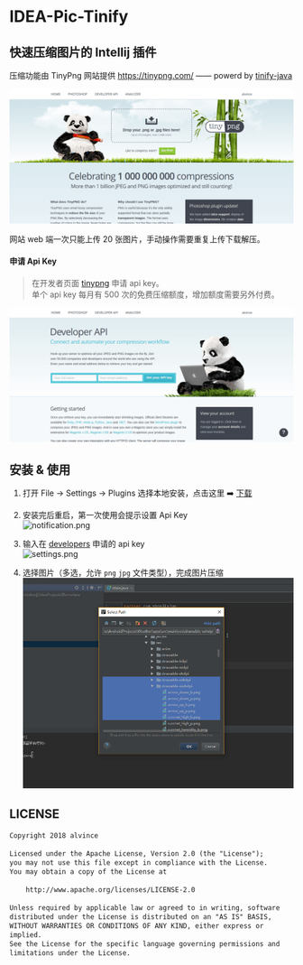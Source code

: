 IDEA-Pic-Tinify
===

## 快速压缩图片的 Intellij 插件

压缩功能由 TinyPng 网站提供 https://tinypng.com/ —— powerd by [tinify-java](https://github.com/tinify/tinify-java)

![tinypng_homepage.png](./screenshots/tinypng_homepage.png "TinyPng")

网站 web 端一次只能上传 20 张图片，手动操作需要重复上传下载解压。

#### 申请 Api Key

> 在开发者页面 [tinypng](https://tinypng.com/developers) 申请 api key。  
单个 api key 每月有 500 次的免费压缩额度，增加额度需要另外付费。

![tinypng_develop.png](./screenshots/tinypng_develop.png "TinyPng")

## 安装 & 使用

1. 打开 File -> Settings -> Plugins 选择本地安装，点击这里 ➡️ [下载](https://github.com/alvince/TinyPic2/releases/latest "v1.0.2")

2. 安装完后重启，第一次使用会提示设置 Api Key  
![notification.png](http://osc7hu59y.bkt.clouddn.com/image/GitHub/art/tinypic/notification.png "Notification")

3. 输入在 [developers](https://tinypng.com/developers) 申请的 api key  
![settings.png](http://osc7hu59y.bkt.clouddn.com/image/GitHub/art/tinypic/settings.png "Settings")

4. 选择图片（多选，允许 `png` `jpg` 文件类型），完成图片压缩  
![select_images.png](./screenshots/select_images.png "Pick Images")

LICENSE
---

```
Copyright 2018 alvince

Licensed under the Apache License, Version 2.0 (the "License");
you may not use this file except in compliance with the License.
You may obtain a copy of the License at

    http://www.apache.org/licenses/LICENSE-2.0

Unless required by applicable law or agreed to in writing, software
distributed under the License is distributed on an "AS IS" BASIS,
WITHOUT WARRANTIES OR CONDITIONS OF ANY KIND, either express or implied.
See the License for the specific language governing permissions and
limitations under the License.
```
